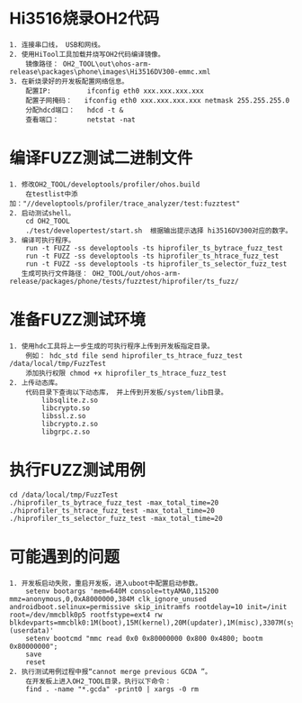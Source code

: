 # Hi3516烧录OH2代码
    1. 连接串口线， USB和网线。
    2. 使用HiTool工具加载并烧写OH2代码编译镜像。
        镜像路径： OH2_TOOL\out\ohos-arm-release\packages\phone\images\Hi3516DV300-emmc.xml
    3. 在新烧录好的开发板配置网络信息。
        配置IP:         ifconfig eth0 xxx.xxx.xxx.xxx
        配置子网掩码：   ifconfig eth0 xxx.xxx.xxx.xxx netmask 255.255.255.0
        分配hdcd端口：   hdcd -t &
        查看端口：       netstat -nat

# 编译FUZZ测试二进制文件
    1. 修改OH2_TOOL/developtools/profiler/ohos.build
        在testlist中添加："//developtools/profiler/trace_analyzer/test:fuzztest"
    2. 启动测试shell。
        cd OH2_TOOL
        ./test/developertest/start.sh  根据输出提示选择 hi3516DV300对应的数字。
    3. 编译可执行程序。
        run -t FUZZ -ss developtools -ts hiprofiler_ts_bytrace_fuzz_test
        run -t FUZZ -ss developtools -ts hiprofiler_ts_htrace_fuzz_test
        run -t FUZZ -ss developtools -ts hiprofiler_ts_selector_fuzz_test
       生成可执行文件路径： OH2_TOOL/out/ohos-arm-release/packages/phone/tests/fuzztest/hiprofiler/ts_fuzz/

# 准备FUZZ测试环境
    1. 使用hdc工具将上一步生成的可执行程序上传到开发板指定目录。
        例如： hdc_std file send hiprofiler_ts_htrace_fuzz_test /data/local/tmp/FuzzTest
        添加执行权限 chmod +x hiprofiler_ts_htrace_fuzz_test
    2. 上传动态库。
        代码目录下查询以下动态库， 并上传到开发板/system/lib目录。
            libsqlite.z.so
            libcrypto.so
            libssl.z.so
            libcrypto.z.so
            libgrpc.z.so

# 执行FUZZ测试用例
    cd /data/local/tmp/FuzzTest
    ./hiprofiler_ts_bytrace_fuzz_test -max_total_time=20
    ./hiprofiler_ts_htrace_fuzz_test -max_total_time=20
    ./hiprofiler_ts_selector_fuzz_test -max_total_time=20

# 可能遇到的问题
    1. 开发板启动失败，重启开发板，进入uboot中配置启动参数。
        setenv bootargs 'mem=640M console=ttyAMA0,115200 mmz=anonymous,0,0xA8000000,384M clk_ignore_unused androidboot.selinux=permissive skip_initramfs rootdelay=10 init=/init root=/dev/mmcblk0p5 rootfstype=ext4 rw blkdevparts=mmcblk0:1M(boot),15M(kernel),20M(updater),1M(misc),3307M(system),256M(vendor),-(userdata)'
        setenv bootcmd "mmc read 0x0 0x80000000 0x800 0x4800; bootm 0x80000000";
        save
        reset
    2. 执行测试用例过程中报“cannot merge previous GCDA ”。
        在开发板上进入OH2_TOOL目录，执行以下命令：
        find . -name "*.gcda" -print0 | xargs -0 rm
